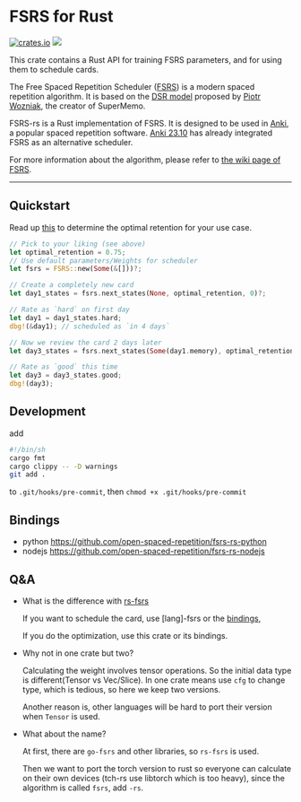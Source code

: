# FSRS for Rust

[![crates.io](https://img.shields.io/crates/v/fsrs.svg)](https://crates.io/crates/fsrs) ![](https://github.com/open-spaced-repetition/fsrs-rs/actions/workflows/check.yml/badge.svg)

This crate contains a Rust API for training FSRS parameters, and for using them to schedule cards.

The Free Spaced Repetition Scheduler ([FSRS](https://github.com/open-spaced-repetition/fsrs4anki)) is a modern spaced repetition algorithm. It is based on the [DSR model](https://supermemo.guru/wiki/Three_component_model_of_memory) proposed by [Piotr Wozniak](https://supermemo.guru/wiki/Piotr_Wozniak), the creator of SuperMemo.

FSRS-rs is a Rust implementation of FSRS. It is designed to be used in [Anki](https://apps.ankiweb.net/), a popular spaced repetition software. [Anki 23.10](https://github.com/ankitects/anki/releases/tag/23.10) has already integrated FSRS as an alternative scheduler.

For more information about the algorithm, please refer to [the wiki page of FSRS](https://github.com/open-spaced-repetition/fsrs4anki/wiki/The-Algorithm).

---

## Quickstart

Read up [this](https://github.com/open-spaced-repetition/fsrs4anki/wiki/The-Optimal-Retention) to determine the optimal retention for your use case.

```rust
// Pick to your liking (see above)
let optimal_retention = 0.75;
// Use default parameters/Weights for scheduler
let fsrs = FSRS::new(Some(&[]))?;

// Create a completely new card
let day1_states = fsrs.next_states(None, optimal_retention, 0)?;

// Rate as `hard` on first day
let day1 = day1_states.hard;
dbg!(&day1); // scheduled as `in 4 days`

// Now we review the card 2 days later
let day3_states = fsrs.next_states(Some(day1.memory), optimal_retention, 2)?;

// Rate as `good` this time
let day3 = day3_states.good;
dbg!(day3);
```

## Development

add

```sh
#!/bin/sh
cargo fmt
cargo clippy -- -D warnings
git add .
```

to `.git/hooks/pre-commit`, then `chmod +x .git/hooks/pre-commit`

## Bindings

- python <https://github.com/open-spaced-repetition/fsrs-rs-python>
- nodejs <https://github.com/open-spaced-repetition/fsrs-rs-nodejs>

## Q&A

- What is the difference with [rs-fsrs](https://github.com/open-spaced-repetition/rs-fsrs)

  If you want to schedule the card, use \[lang\]-fsrs or the [bindings](https://github.com/open-spaced-repetition/rs-fsrs?tab=readme-ov-file#bindings),

  If you do the optimization, use this crate or its bindings.

- Why not in one crate but two?

  Calculating the weight involves tensor operations. So the initial data type is different(Tensor vs Vec/Slice). In one crate means use `cfg` to change type, which is tedious, so here we keep two versions.

  Another reason is, other languages will be hard to port their version when `Tensor` is used.

- What about the name?

  At first, there are `go-fsrs` and other libraries, so `rs-fsrs` is used.

  Then we want to port the torch version to rust so everyone can calculate on their own devices (tch-rs use libtorch which is too heavy), since the algorithm is called `fsrs`, add `-rs`.
